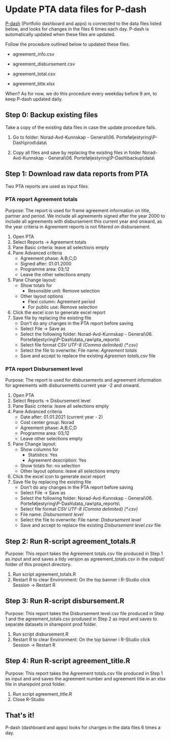 # Update PTA data files for P-dash

[P-dash](https://teams.microsoft.com/l/channel/19%3aLKJoSQmxd38wdsg8wxcE-Er4yZAohLQbMnpyCITY5EM1%40thread.tacv2/Generelt?groupId=e07641f9-014c-4a89-b46f-fc3572a6be38&tenantId=bb0f0b4e-4525-4e4b-ba50-1e7775a8fd2e) (Portfolio dashboard and apps) is connected to the data files listed below, and looks for changes in the files 6 times each day. P-dash is automatically updated when these files are updated.

Follow the procedure outlined below to updated these files.

-   agreement_info.csv

-   agreement_disbursement.csv

-   agreement_total.csv

-   agreement_title.xlsx

When? As for now, we do this procedure every weekday before 9 am, to keep P-dash updated daily.

## Step 0: Backup existing files

Take a copy of the existing data files in case the update procedure fails.

1.  Go to folder: Norad-Avd-Kunnskap - General\\06. Porteføljestyring\\P-Dash\\prod\\data\\

2.  Copy all files and save by replacing the existing files in folder Norad-Avd-Kunnskap - General\\06. Porteføljestyring\\P-Dash\\backup\\data\\

## Step 1: Download raw data reports from PTA

Two PTA reports are used as input files.

### PTA report Agreement totals

Purpose: The report is used for frame agreement information on title, partner and period. We include all agreements signed after the year 2000 to include all agreements with disbursement this current year and onward, as the year criteria in Agreement reports is not filtered on disbursement.

1.  Open PTA
2.  Select Reports -\> Agreement totals
3.  Pane Basic criteria: leave all selections empty
4.  Pane Advanced criteria
    -   Agreement phase: A;B;C;D
    -   Signed after: 01.01.2000
    -   Programme area: 03;12
    -   Leave the other selections empty
5.  Pane Change layout:
    -   Show totals for
        -   Resonsible unit: Remove selection
    -   Other layout options
        -   Flexi column: Agreement period
        -   For public use: Remove selection
6.  Click the excel icon to generate excel report
7.  Save file by replacing the existing file
    -   Don't do any changes in the PTA report before saving
    -   Select File -\> Save as
    -   Select the following folder: Norad-Avd-Kunnskap - General\\06. Porteføljestyring\\P-Dash\\data_raw\\pta_reports\\
    -   Select file format *CSV UTF-8 (Comma delimited) (\*.csv)*
    -   Select the file to overwrite: File name: *Agreement totals*
    -   Save and accept to replace the existing *Agreemen totals.csv* file

### PTA report Disbursement level

Purpose: The report is used for disbursements and agreement information for agreements with disbursements current year -2 and onward.

1.  Open PTA
2.  Select Reports -\> Disbursement level
3.  Pane Basic criteria: leave all selections empty
4.  Pane Advanced criteria
    -   Date after: 01.01.2021 (current year - 2)
    -   Cost center group: Norad
    -   Agreement phase: A;B;C;D
    -   Programme area: 03;12
    -   Leave other selections empty
5.  Pane Change layout:
    -   Show columns for
        -   Statistics: Yes
        -   Agreement description: Yes
    -   Show totals for: no selection
    -   Other layout options: leave all selections empty
6.  Click the excel icon to generate excel report
7.  Save file by replacing the existing file
    -   Don't do any changes in the PTA report before saving
    -   Select File -\> Save as
    -   Select the following folder: Norad-Avd-Kunnskap - General\\06. Porteføljestyring\\P-Dash\\data_raw\\pta_reports\\
    -   Select file format *CSV UTF-8 (Comma delimited) (\*.csv)*
    -   File name: *Disbursement level*
    -   Select the file to overwrite: File name: *Disbursement level*
    -   Save and accept to replace the existing *Disbursement level.csv* file

## Step 2: Run R-script agreement_totals.R

Purpose: This report takes the Agreement totals.csv file produced in Step 1 as input and and saves a tidy versjon as agreement_totals.csv in the output/ folder of this prosject directory.

1.  Run script agreement_totals.R
2.  Restart R to clear Environment: On the top banner i R-Studio click Session -\> Restart R

## Step 3: Run R-script disbursement.R

Purpose: This report takes the Disbursement level.csv file produced in Step 1 and the agreement_totals.csv prodused in Step 2 as input and saves to separate datasets in sharepoint prod folder.

1.  Run script disbursement.R
2.  Restart R to clear Environment: On the top banner i R-Studio click Session -\> Restart R

## Step 4: Run R-script agreement_title.R

Purpose: This report takes the Agreement totals.csv file produced in Step 1 as input and and saves the agreement number and agreement title in an xlsx file in sharepoint prod folder.

1.  Run script agreement_title.R
2.  Close R-Studio

## That's it!

P-dash (dashboard and apps) looks for changes in the data files 6 times a day.
